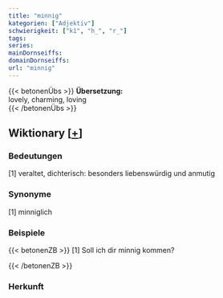 ```yaml
---
title: "minnig"
kategorien: ["Adjektiv"]
schwierigkeit: ["k1", "h_", "r_"]
tags:
series:
mainDornseiffs:
domainDornseiffs:
url: "minnig"
---
```


{{< betonenÜbs >}}
**Übersetzung:**  
lovely, charming, loving  
{{< /betonenÜbs >}}

## Wiktionary [[+](https://de.wiktionary.org/wiki/minnig)]

### Bedeutungen
[1] veraltet, dichterisch: besonders liebenswürdig und anmutig  

### Synonyme
[1] minniglich  

### Beispiele
{{< betonenZB >}}
[1] Soll ich dir minnig kommen?  

{{< /betonenZB >}}
### Herkunft
  


